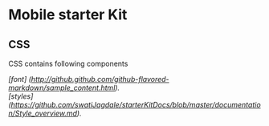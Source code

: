 Mobile starter Kit
================================

CSS
--------------------------------
CSS contains following components

*[font] (http://github.github.com/github-flavored-markdown/sample_content.html).*  
*[styles] (https://github.com/swatiJagdale/starterKitDocs/blob/master/documentation/Style_overview.md).*      
  

